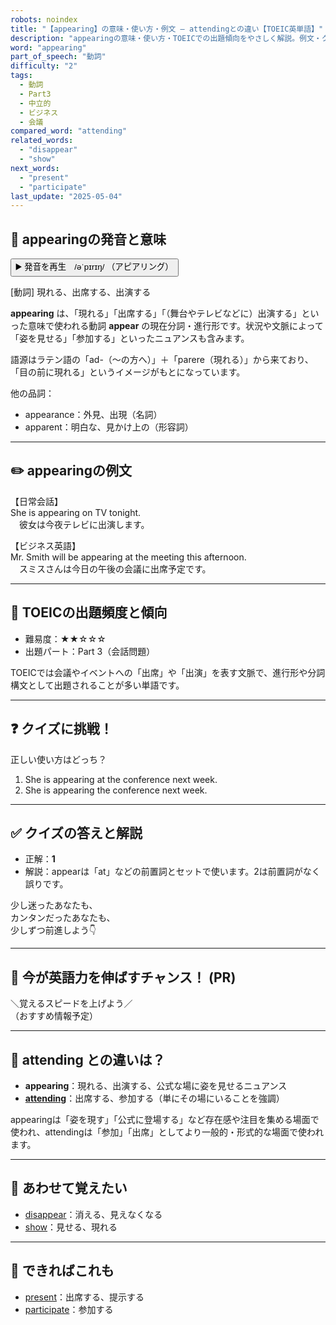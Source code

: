 ```yaml
---
robots: noindex
title: "【appearing】の意味・使い方・例文 ― attendingとの違い【TOEIC英単語】"
description: "appearingの意味・使い方・TOEICでの出題傾向をやさしく解説。例文・クイズ付きでattendingとの違いもわかりやすく学べます。"
word: "appearing"
part_of_speech: "動詞"
difficulty: "2"
tags:
  - 動詞
  - Part3
  - 中立的
  - ビジネス
  - 会議
compared_word: "attending"
related_words:
  - "disappear"
  - "show"
next_words:
  - "present"
  - "participate"
last_update: "2025-05-04"
---
```


## 🔰 appearingの発音と意味

<button class="play-audio" onclick="playTTS('appearing')">
  <span class="play-audio-main">
    ▶️ 発音を再生　/əˈpɪrɪŋ/
  </span>
  <span class="play-audio-sub">
    （アピアリング）
  </span>
</button>

[動詞] 現れる、出席する、出演する

**appearing** は、「現れる」「出席する」「（舞台やテレビなどに）出演する」といった意味で使われる動詞 **appear** の現在分詞・進行形です。状況や文脈によって「姿を見せる」「参加する」といったニュアンスも含みます。

語源はラテン語の「ad-（～の方へ）」＋「parere（現れる）」から来ており、「目の前に現れる」というイメージがもとになっています。

他の品詞：  
- appearance：外見、出現（名詞）
- apparent：明白な、見かけ上の（形容詞）

---

## ✏️ appearingの例文

【日常会話】  
She is appearing on TV tonight.  
　彼女は今夜テレビに出演します。

【ビジネス英語】  
Mr. Smith will be appearing at the meeting this afternoon.  
　スミスさんは今日の午後の会議に出席予定です。

---

## 🎯 TOEICの出題頻度と傾向

- 難易度：★★☆☆☆
- 出題パート：Part 3（会話問題）

TOEICでは会議やイベントへの「出席」や「出演」を表す文脈で、進行形や分詞構文として出題されることが多い単語です。

---

## ❓ クイズに挑戦！

正しい使い方はどっち？

1. She is appearing at the conference next week.  
2. She is appearing the conference next week.

---

## ✅ クイズの答えと解説

- 正解：**1**
- 解説：appearは「at」などの前置詞とセットで使います。2は前置詞がなく誤りです。

少し迷ったあなたも、  
カンタンだったあなたも、  
少しずつ前進しよう👇️

---

## 🚀 今が英語力を伸ばすチャンス！ (PR)

<div class="info-center">
＼覚えるスピードを上げよう／<br>  
（おすすめ情報予定）
</div>

---

## 🤔  attending との違いは？

- **appearing**：現れる、出演する、公式な場に姿を見せるニュアンス
- **[attending](/word/attending)**：出席する、参加する（単にその場にいることを強調）

appearingは「姿を現す」「公式に登場する」など存在感や注目を集める場面で使われ、attendingは「参加」「出席」としてより一般的・形式的な場面で使われます。

---

## 🧩 あわせて覚えたい

- [disappear](/word/disappear)：消える、見えなくなる
- [show](/word/show)：見せる、現れる

---

## 📖 できればこれも

- [present](/word/present)：出席する、提示する
- [participate](/word/participate)：参加する

<!-- cvid: aid05_bid17 -->
